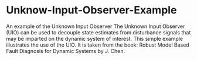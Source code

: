 # Unknow-Input-Observer-Example
An example of the Unknown Input Observer
The Unknown Input Observer (UIO) can be used to decouple state estimates from disturbance signals that may be imparted on the dynamic system of interest. This simple example illustrates the use of the UIO. It is taken from the book: Robust Model Based Fault Diagnosis for Dynamic Systems by J. Chen.

